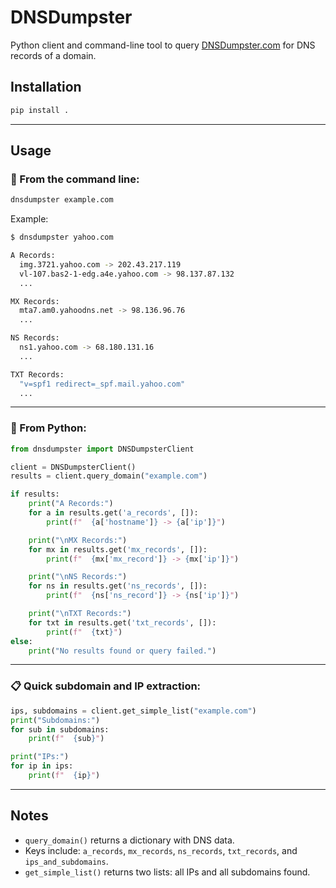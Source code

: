 # DNSDumpster

Python client and command-line tool to query [DNSDumpster.com](https://dnsdumpster.com) for DNS records of a domain.

## Installation

```bash
pip install .
```

---

## Usage

### 🔧 From the command line:

```bash
dnsdumpster example.com
```

Example:

```bash
$ dnsdumpster yahoo.com

A Records:
  img.3721.yahoo.com -> 202.43.217.119
  vl-107.bas2-1-edg.a4e.yahoo.com -> 98.137.87.132
  ...

MX Records:
  mta7.am0.yahoodns.net -> 98.136.96.76
  ...

NS Records:
  ns1.yahoo.com -> 68.180.131.16
  ...

TXT Records:
  "v=spf1 redirect=_spf.mail.yahoo.com"
  ...
```

---

### 🐍 From Python:

```python
from dnsdumpster import DNSDumpsterClient

client = DNSDumpsterClient()
results = client.query_domain("example.com")

if results:
    print("A Records:")
    for a in results.get('a_records', []):
        print(f"  {a['hostname']} -> {a['ip']}")

    print("\nMX Records:")
    for mx in results.get('mx_records', []):
        print(f"  {mx['mx_record']} -> {mx['ip']}")

    print("\nNS Records:")
    for ns in results.get('ns_records', []):
        print(f"  {ns['ns_record']} -> {ns['ip']}")

    print("\nTXT Records:")
    for txt in results.get('txt_records', []):
        print(f"  {txt}")
else:
    print("No results found or query failed.")
```

---

### 📋 Quick subdomain and IP extraction:

```python
ips, subdomains = client.get_simple_list("example.com")
print("Subdomains:")
for sub in subdomains:
    print(f"  {sub}")

print("IPs:")
for ip in ips:
    print(f"  {ip}")
```

---

## Notes

- `query_domain()` returns a dictionary with DNS data.
- Keys include: `a_records`, `mx_records`, `ns_records`, `txt_records`, and `ips_and_subdomains`.
- `get_simple_list()` returns two lists: all IPs and all subdomains found.

